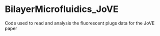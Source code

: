 # BilayerMicrofluidics_JoVE
Code used to read and analysis the fluorescent plugs data for the JoVE paper
